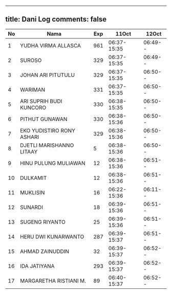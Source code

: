 
---
title: Dani Log
comments: false
---

| No | Nama | Exp | 11Oct | 12Oct |
|-----|-----|-----|-----|-----|
| 1 | YUDHA VIRMA ALLASCA  | 961 | 06:37-15:35 | 06:49-- |
| 2 | SUROSO  | 329 | 06:37-15:35 | 06:49-- |
| 3 | JOHAN ARI PITUTULU  | 329 | 06:37-15:35 | 06:50-- |
| 4 | WARIMAN  | 331 | 06:37-15:35 | 06:50-- |
| 5 | ARI SUPRIH BUDI KUNCORO  | 330 | 06:38-15:35 | 06:50-- |
| 6 | PITHUT GUNAWAN  | 330 | 06:38-15:36 | 06:50-- |
| 7 | EKO YUDISTIRO RONY ASHARI  | 329 | 06:38-15:36 | 06:50-- |
| 8 | DJETLI MARISHANNO LITAAY  | 5 | 06:38-15:36 | 06:50-- |
| 9 | HINU PULUNG MULIAWAN  | 12 | 06:38-15:36 | 06:51-- |
| 10 | DULKAMIT  | 12 | 06:38-15:36 | 06:51-- |
| 11 | MUKLISIN  | 16 | 06:22-15:36 | 06:11-- |
| 12 | SUNARDI  | 18 | 06:39-15:36 | 06:51-- |
| 13 | SUGENG RIYANTO  | 25 | 06:39-15:36 | 06:51-- |
| 14 | HERU DWI KUNARWANTO  | 287 | 06:39-15:37 | 06:51-- |
| 15 | AHMAD ZAINUDDIN  | 32 | 06:39-15:37 | 06:52-- |
| 16 | IDA JATIYANA  | 293 | 06:39-15:37 | 06:52-- |
| 17 | MARGARETHA RISTIANI M.  | 89 | 06:40-15:37 | 06:52-- |
